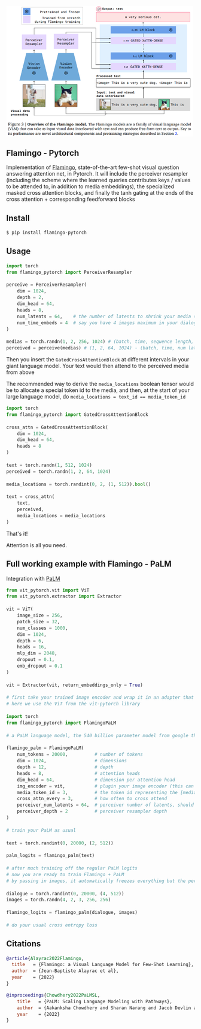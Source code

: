 <img src="./flamingo.png" width="500px"></img>

## Flamingo - Pytorch

Implementation of <a href="https://www.deepmind.com/blog/tackling-multiple-tasks-with-a-single-visual-language-model">Flamingo</a>, state-of-the-art few-shot visual question answering attention net, in Pytorch. It will include the perceiver resampler (including the scheme where the learned queries contributes keys / values to be attended to, in addition to media embeddings), the specialized masked cross attention blocks, and finally the tanh gating at the ends of the cross attention + corresponding feedforward blocks

## Install

```bash
$ pip install flamingo-pytorch
```

## Usage

```python
import torch
from flamingo_pytorch import PerceiverResampler

perceive = PerceiverResampler(
    dim = 1024,
    depth = 2,
    dim_head = 64,
    heads = 8,
    num_latents = 64,    # the number of latents to shrink your media sequence to, perceiver style
    num_time_embeds = 4  # say you have 4 images maximum in your dialogue
)

medias = torch.randn(1, 2, 256, 1024) # (batch, time, sequence length, dimension)
perceived = perceive(medias) # (1, 2, 64, 1024) - (batch, time, num latents, dimension)
```

Then you insert the `GatedCrossAttentionBlock` at different intervals in your giant language model. Your text would then attend to the perceived media from above

The recommended way to derive the `media_locations` boolean tensor would be to allocate a special token id to the media, and then, at the start of your large language model, do `media_locations = text_id == media_token_id`

```python
import torch
from flamingo_pytorch import GatedCrossAttentionBlock

cross_attn = GatedCrossAttentionBlock(
    dim = 1024,
    dim_head = 64,
    heads = 8
)

text = torch.randn(1, 512, 1024)
perceived = torch.randn(1, 2, 64, 1024)

media_locations = torch.randint(0, 2, (1, 512)).bool()

text = cross_attn(
    text,
    perceived,
    media_locations = media_locations
)
```

That's it!

Attention is all you need.

## Full working example with Flamingo - PaLM

Integration with <a href="https://ai.googleblog.com/2022/04/pathways-language-model-palm-scaling-to.html">PaLM</a>

```python
from vit_pytorch.vit import ViT
from vit_pytorch.extractor import Extractor

vit = ViT(
    image_size = 256,
    patch_size = 32,
    num_classes = 1000,
    dim = 1024,
    depth = 6,
    heads = 16,
    mlp_dim = 2048,
    dropout = 0.1,
    emb_dropout = 0.1
)

vit = Extractor(vit, return_embeddings_only = True)

# first take your trained image encoder and wrap it in an adapter that returns the image embeddings
# here we use the ViT from the vit-pytorch library

import torch
from flamingo_pytorch import FlamingoPaLM

# a PaLM language model, the 540 billion parameter model from google that shows signs of general intelligence

flamingo_palm = FlamingoPaLM(
    num_tokens = 20000,          # number of tokens
    dim = 1024,                  # dimensions
    depth = 12,                  # depth
    heads = 8,                   # attention heads
    dim_head = 64,               # dimension per attention head
    img_encoder = vit,           # plugin your image encoder (this can be optional if you pass in the image embeddings separately, but probably want to train end to end given the perceiver resampler)
    media_token_id = 3,          # the token id representing the [media] or [image]
    cross_attn_every = 3,        # how often to cross attend
    perceiver_num_latents = 64,  # perceiver number of latents, should be smaller than the sequence length of the image tokens
    perceiver_depth = 2          # perceiver resampler depth
)

# train your PaLM as usual

text = torch.randint(0, 20000, (2, 512))

palm_logits = flamingo_palm(text)

# after much training off the regular PaLM logits
# now you are ready to train Flamingo + PaLM
# by passing in images, it automatically freezes everything but the perceiver and cross attention blocks, as in the paper

dialogue = torch.randint(0, 20000, (4, 512))
images = torch.randn(4, 2, 3, 256, 256)

flamingo_logits = flamingo_palm(dialogue, images)

# do your usual cross entropy loss
```

## Citations

```bibtex
@article{Alayrac2022Flamingo,
  title   = {Flamingo: a Visual Language Model for Few-Shot Learning},
  author  = {Jean-Baptiste Alayrac et al},
  year    = {2022}
}
```

```bibtex
@inproceedings{Chowdhery2022PaLMSL,
    title   = {PaLM: Scaling Language Modeling with Pathways},
    author  = {Aakanksha Chowdhery and Sharan Narang and Jacob Devlin and Maarten Bosma and Gaurav Mishra and Adam Roberts and Paul Barham and Hyung Won Chung and Charles Sutton and Sebastian Gehrmann and Parker Schuh and Kensen Shi and Sasha Tsvyashchenko and Joshua Maynez and Abhishek Rao and Parker Barnes and Yi Tay and Noam M. Shazeer and Vinodkumar Prabhakaran and Emily Reif and Nan Du and Benton C. Hutchinson and Reiner Pope and James Bradbury and Jacob Austin and Michael Isard and Guy Gur-Ari and Pengcheng Yin and Toju Duke and Anselm Levskaya and Sanjay Ghemawat and Sunipa Dev and Henryk Michalewski and Xavier Garc{\'i}a and Vedant Misra and Kevin Robinson and Liam Fedus and Denny Zhou and Daphne Ippolito and David Luan and Hyeontaek Lim and Barret Zoph and Alexander Spiridonov and Ryan Sepassi and David Dohan and Shivani Agrawal and Mark Omernick and Andrew M. Dai and Thanumalayan Sankaranarayana Pillai and Marie Pellat and Aitor Lewkowycz and Erica Oliveira Moreira and Rewon Child and Oleksandr Polozov and Katherine Lee and Zongwei Zhou and Xuezhi Wang and Brennan Saeta and Mark Diaz and Orhan Firat and Michele Catasta and Jason Wei and Kathleen S. Meier-Hellstern and Douglas Eck and Jeff Dean and Slav Petrov and Noah Fiedel},
    year    = {2022}
}
```

